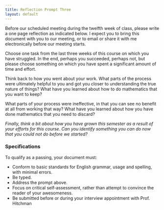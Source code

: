 ```yaml
---
title: Reflection Prompt Three
layout: default
---
```


Before our scheduled meeting during the twelfth week of class, please
write a one page reflection as indicated below. I expect you to bring this
document with you to our meeting, or to email or share it with me electronically
before our meeting starts.

Choose one task from the last three weeks of this course on which you have
struggled. In the end, perhaps you succeeded, perhaps not, but please choose
something on which you have spent a significant amount of time and effort.

Think back to how you went about your work. What parts of the process were
ultimately helpful to you and got you closer to understanding the true nature of
things? What have you learned about how to do mathematics that you want to keep?

What parts of your process were ineffective, in that you can see no benefit at
all from working that way? What have you learned about how you have done
mathematics that you need to discard?

*Finally, think a bit about how you have grown this semester as a result of your
efforts for this course. Can you identify something you can do now that you
could not do before we started?*

### Specifications

To qualify as a passing, your document must:

- Conform to basic standards for English grammar, usage and spelling, with minimal errors.
- Be typed.
- Address the prompt above.
- Focus on critical self-assessment, rather than attempt to convince the reader of
your awesomeness.
- Be submitted before or during your interview appointment with Prof. Hitchman

